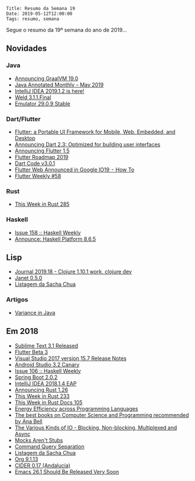     Title: Resumo da Semana 19
    Date: 2019-05-12T12:00:00
    Tags: resumo, semana

Segue o resumo da 19º semana do ano de 2019...

<!-- more -->

## Novidades

### Java

* [Announcing GraalVM 19.0](https://medium.com/graalvm/announcing-graalvm-19-4590cf354df8 "Post sobre Announcing GraalVM 19.0")
* [Java Annotated Monthly – May 2019](https://blog.jetbrains.com/idea/2019/05/java-annotated-monthly-may-2019 "Post sobre Java Annotated Monthly – May 2019")
* [IntelliJ IDEA 2019.1.2 is here!](https://blog.jetbrains.com/idea/2019/05/intellij-idea-2019-1-2-is-here "Post sobre IntelliJ IDEA 2019.1.2 is here!")
* [Weld 3.1.1.Final](http://weld.cdi-spec.org/news/2019/05/07/weld-311Final "Post sobre Weld 3.1.1.Final")
* [Emulator 29.0.9 Stable](https://androidstudio.googleblog.com/2019/05/emulator-2909-stable.html "Post sobre Emulator 29.0.9 Stable")

### Dart/Flutter

* [Flutter: a Portable UI Framework for Mobile, Web, Embedded, and Desktop](https://developers.googleblog.com/2019/05/Flutter-io19.html "Post sobre Flutter: a Portable UI Framework for Mobile, Web, Embedded, and Desktop")
* [Announcing Dart 2.3: Optimized for building user interfaces](https://medium.com/dartlang/announcing-dart-2-3-optimized-for-building-user-interfaces-e84919ca1dff "Post sobre Announcing Dart 2.3: Optimized for building user interfaces")
* [Announcing Flutter 1.5](https://medium.com/flutter-io/announcing-flutter-1-5-d203c6072e5c "Post sobre Announcing Flutter 1.5")
* [Flutter Roadmap 2019](https://github.com/flutter/flutter/wiki/Roadmap "Post sobre Flutter Roadmap 2019")
* [Dart Code v3.0.1](https://dartcode.org/releases/v3-0 "Post sobre Dart Code v3.0.1")
* [Flutter Web Announced in Google IO19  -  How To](https://medium.com/flutter-community/flutter-web-announced-in-google-io19-c6f1da207f3c "Post sobre Flutter Web Announced in Google IO19  -  How To")
* [Flutter Weekly #58](https://us17.campaign-archive.com/?u=c8d8d18b6e2c6316ddc1d48a0&id=b15963c60c "Post sobre Flutter Weekly #58")

### Rust

* [This Week in Rust 285](https://this-week-in-rust.org/blog/2019/05/07/this-week-in-rust-285 "Post sobre This Week in Rust 285")

### Haskell

* [Issue 158 :: Haskell Weekly](https://haskellweekly.news/issues/158.html "Post sobre Issue 158 :: Haskell Weekly")
* [Announce: Haskell Platform 8.6.5](https://mail.haskell.org/pipermail/haskell-cafe/2019-May/131065.html "Post sobre Announce: Haskell Platform 8.6.5")

## Lisp

* [Journal 2019.18 - Clojure 1.10.1 work, clojure dev](http://insideclojure.org/2019/05/08/journal "Post sobre Journal 2019.18 - Clojure 1.10.1 work, clojure dev")
* [Janet 0.5.0](https://github.com/janet-lang/janet/releases "Post sobre Janet 0.5.0")
* [Listagem da Sacha Chua](http://sachachua.com/blog/category/emacs-news "Post sobre Listagem da Sacha Chua")

### Artigos

* [Variance in Java](https://llorllale.github.io/java-variance "Artigo sobre Variance in Java")

## Em 2018

* [Sublime Text 3.1 Released](https://www.sublimetext.com/blog/articles/sublime-text-3-point-1 "Post sobre Sublime Text 3.1 Released")
* [Flutter Beta 3](https://developers.googleblog.com/2018/05/ready-for-production-apps-flutter-beta-3.html "Post sobre Flutter Beta 3")
* [Visual Studio 2017 version 15.7 Release Notes](https://docs.microsoft.com/en-us/visualstudio/releasenotes/vs2017-relnotes "Post sobre Visual Studio 2017 version 15.7 Release Notes")
* [Android Studio 3.2 Canary](https://android-developers.googleblog.com/2018/05/android-studio-3-2-canary.html "Post sobre Android Studio 3.2 Canary")
* [Issue 106 :: Haskell Weekly](https://haskellweekly.news/issues/106.html "Post sobre Issue 106 :: Haskell Weekly")
* [Spring Boot 2.0.2](https://spring.io/blog/2018/05/09/spring-boot-2-0-2 "Post sobre Spring Boot 2.0.2")
* [IntelliJ IDEA 2018.1.4 EAP](https://confluence.jetbrains.com/display/IDEADEV/IDEA+2018.1+EAP "Post sobre IntelliJ IDEA 2018.1.4 EAP")
* [Announcing Rust 1.26](https://blog.rust-lang.org/2018/05/10/Rust-1.26.html "Post sobre Announcing Rust 1.26")
* [This Week in Rust 233](https://this-week-in-rust.org/blog/2018/05/08/this-week-in-rust-233 "Post sobre This Week in Rust 233")
* [This Week in Rust Docs 105](http://guillaumegomez.github.io/this-week-in-rust-docs/blog/this-week-in-rust-docs-105 "Post sobre This Week in Rust Docs 105")
* [Energy Efficiency across Programming Languages](http://greenlab.di.uminho.pt/wp-content/uploads/2017/10/sleFinal.pdf "Artigo sobre Energy Efficiency across Programming Languages")
* [The best books on Computer Science and Programming recommended by Ana Bell](https://fivebooks.com/best-books/programming-computer-science-ana-bell "Artigo sobre The best books on Computer Science and Programming recommended by Ana Bell")
* [The Various Kinds of IO - Blocking, Non-blocking, Multiplexed and Async](https://www.rubberducking.com/2018/05/the-various-kinds-of-io-blocking-non.html "Artigo sobre The Various Kinds of IO - Blocking, Non-blocking, Multiplexed and Async")
* [Mocks Aren't Stubs](https://martinfowler.com/articles/mocksArentStubs.html "Artigo sobre Mocks Aren't Stubs")
* [Command Query Separation](https://martinfowler.com/bliki/CommandQuerySeparation.html "Artigo sobre Command Query Separation")
* [Listagem da Sacha Chua](http://sachachua.com/blog/category/emacs-news "Post sobre Listagem da Sacha Chua")
* [Org 9.1.13](https://orgmode.org "Post sobre Org 9.1.13")
* [CIDER 0.17 (Andalucía)](https://github.com/clojure-emacs/cider/releases/tag/v0.17.0 "Post sobre CIDER 0.17 (Andalucía)")
* [Emacs 26.1 Should Be Released Very Soon](http://irreal.org/blog/?p=7181 "Post sobre Emacs 26.1 Should Be Released Very Soon")
